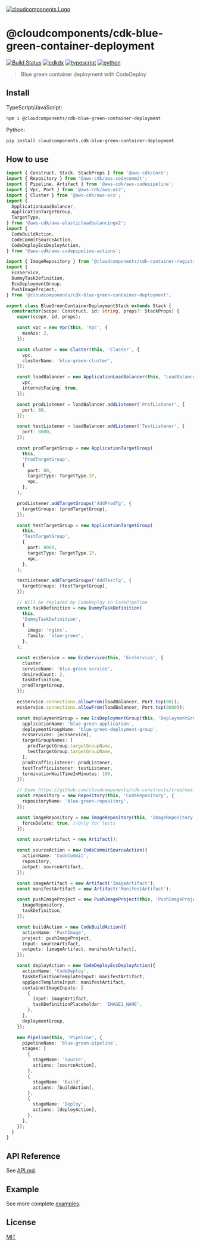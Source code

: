 [![cloudcomponents Logo](https://raw.githubusercontent.com/cloudcomponents/cdk-constructs/master/logo.png)](https://github.com/cloudcomponents/cdk-constructs)

# @cloudcomponents/cdk-blue-green-container-deployment

[![Build Status](https://travis-ci.org/cloudcomponents/cdk-constructs.svg?branch=master)](https://travis-ci.org/cloudcomponents/cdk-constructs)
[![cdkdx](https://img.shields.io/badge/buildtool-cdkdx-blue.svg)](https://github.com/hupe1980/cdkdx)
[![typescript](https://img.shields.io/badge/jsii-typescript-blueviolet.svg)](https://www.npmjs.com/package/@cloudcomponents/cdk-blue-green-container-deployment)
[![python](https://img.shields.io/badge/jsii-python-blueviolet.svg)](https://pypi.org/project/cloudcomponents.cdk-blue-green-container-deployment/)

> Blue green container deployment with CodeDeploy

## Install
TypeScript/JavaScript:

```bash
npm i @cloudcomponents/cdk-blue-green-container-deployment
```

Python:

```bash
pip install cloudcomponents.cdk-blue-green-container-deployment
```

## How to use

```typescript
import { Construct, Stack, StackProps } from '@aws-cdk/core';
import { Repository } from '@aws-cdk/aws-codecommit';
import { Pipeline, Artifact } from '@aws-cdk/aws-codepipeline';
import { Vpc, Port } from '@aws-cdk/aws-ec2';
import { Cluster } from '@aws-cdk/aws-ecs';
import {
  ApplicationLoadBalancer,
  ApplicationTargetGroup,
  TargetType,
} from '@aws-cdk/aws-elasticloadbalancingv2';
import {
  CodeBuildAction,
  CodeCommitSourceAction,
  CodeDeployEcsDeployAction,
} from '@aws-cdk/aws-codepipeline-actions';

import { ImageRepository } from '@cloudcomponents/cdk-container-registry';
import {
  EcsService,
  DummyTaskDefinition,
  EcsDeploymentGroup,
  PushImageProject,
} from '@cloudcomponents/cdk-blue-green-container-deployment';

export class BlueGreenContainerDeploymentStack extends Stack {
  constructor(scope: Construct, id: string, props?: StackProps) {
    super(scope, id, props);

    const vpc = new Vpc(this, 'Vpc', {
      maxAzs: 2,
    });

    const cluster = new Cluster(this, 'Cluster', {
      vpc,
      clusterName: 'blue-green-cluster',
    });

    const loadBalancer = new ApplicationLoadBalancer(this, 'LoadBalancer', {
      vpc,
      internetFacing: true,
    });

    const prodListener = loadBalancer.addListener('ProfListener', {
      port: 80,
    });

    const testListener = loadBalancer.addListener('TestListener', {
      port: 8080,
    });

    const prodTargetGroup = new ApplicationTargetGroup(
      this,
      'ProdTargetGroup',
      {
        port: 80,
        targetType: TargetType.IP,
        vpc,
      },
    );

    prodListener.addTargetGroups('AddProdTg', {
      targetGroups: [prodTargetGroup],
    });

    const testTargetGroup = new ApplicationTargetGroup(
      this,
      'TestTargetGroup',
      {
        port: 8080,
        targetType: TargetType.IP,
        vpc,
      },
    );

    testListener.addTargetGroups('AddTestTg', {
      targetGroups: [testTargetGroup],
    });

    // Will be replaced by CodeDeploy in CodePipeline
    const taskDefinition = new DummyTaskDefinition(
      this,
      'DummyTaskDefinition',
      {
        image: 'nginx',
        family: 'blue-green',
      },
    );

    const ecsService = new EcsService(this, 'EcsService', {
      cluster,
      serviceName: 'blue-green-service',
      desiredCount: 2,
      taskDefinition,
      prodTargetGroup,
    });

    ecsService.connections.allowFrom(loadBalancer, Port.tcp(80));
    ecsService.connections.allowFrom(loadBalancer, Port.tcp(8080));

    const deploymentGroup = new EcsDeploymentGroup(this, 'DeploymentGroup', {
      applicationName: 'blue-green-application',
      deploymentGroupName: 'blue-green-deployment-group',
      ecsServices: [ecsService],
      targetGroupNames: [
        prodTargetGroup.targetGroupName,
        testTargetGroup.targetGroupName,
      ],
      prodTrafficListener: prodListener,
      testTrafficListener: testListener,
      terminationWaitTimeInMinutes: 100,
    });

    // @see https://github.com/cloudcomponents/cdk-constructs/tree/master/examples/blue-green-container-deployment-example/blue-green-repository
    const repository = new Repository(this, 'CodeRepository', {
      repositoryName: 'blue-green-repository',
    });

    const imageRepository = new ImageRepository(this, 'ImageRepository', {
      forceDelete: true, //Only for tests
    });

    const sourceArtifact = new Artifact();

    const sourceAction = new CodeCommitSourceAction({
      actionName: 'CodeCommit',
      repository,
      output: sourceArtifact,
    });

    const imageArtifact = new Artifact('ImageArtifact');
    const manifestArtifact = new Artifact('ManifestArtifact');

    const pushImageProject = new PushImageProject(this, 'PushImageProject', {
      imageRepository,
      taskDefinition,
    });

    const buildAction = new CodeBuildAction({
      actionName: 'PushImage',
      project: pushImageProject,
      input: sourceArtifact,
      outputs: [imageArtifact, manifestArtifact],
    });

    const deployAction = new CodeDeployEcsDeployAction({
      actionName: 'CodeDeploy',
      taskDefinitionTemplateInput: manifestArtifact,
      appSpecTemplateInput: manifestArtifact,
      containerImageInputs: [
        {
          input: imageArtifact,
          taskDefinitionPlaceholder: 'IMAGE1_NAME',
        },
      ],
      deploymentGroup,
    });

    new Pipeline(this, 'Pipeline', {
      pipelineName: 'blue-green-pipeline',
      stages: [
        {
          stageName: 'Source',
          actions: [sourceAction],
        },
        {
          stageName: 'Build',
          actions: [buildAction],
        },
        {
          stageName: 'Deploy',
          actions: [deployAction],
        },
      ],
    });
  }
}
```

## API Reference

See [API.md](https://github.com/cloudcomponents/cdk-constructs/tree/master/packages/cdk-blue-green-container-deployment/API.md).

## Example

See more complete [examples](https://github.com/cloudcomponents/cdk-constructs/tree/master/examples).

## License

[MIT](https://github.com/cloudcomponents/cdk-constructs/tree/master/packages/cdk-blue-green-container-deployment//LICENSE)
